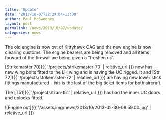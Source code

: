 ```yaml
---
title: 'Update'
date: '2013-10-07T22:29:04+13:00'
author: Paul McSweeney
layout: post
permalink: /news/2013/10/07/update/
categories: news
---
```


The old engine is now out of Kittyhawk CAG and the new engine is now clearing customs. The engine bearers are being removed and all items forward of the firewall are being given a “freshen up”.

[Strikemaster 70]({{ '/projects/strikemaster-70' | relative_url }}) now has new wing bolts fitted to the LH wing and is having the UC rigged. It and [Str 72]({{ '/projects/strikemaster-72' | relative_url }}) are having new lower stick fittings manufactured - this is the last of the big ticket items for both aircraft.

The [T51]({{ '/projects/titan-t51' | relative_url }}) has had the inner UC doors and uplocks fitted.

![Engine out]({{ '/assets/img/news/2013/10/2013-09-30-08.59.00.jpg' | relative_url }})
